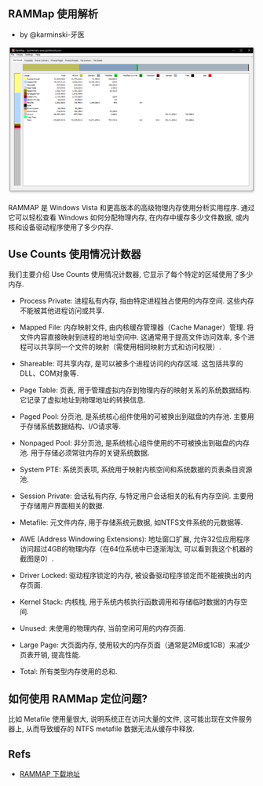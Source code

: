 RAMMap 使用解析
--------------

- by @karminski-牙医



![](./assets/images/rammap-screenshot.png)




RAMMAP 是 Windows Vista 和更高版本的高级物理内存使用分析实用程序.  通过它可以轻松查看 Windows 如何分配物理内存, 在内存中缓存多少文件数据, 或内核和设备驱动程序使用了多少内存. 


## Use Counts 使用情况计数器

我们主要介绍 Use Counts 使用情况计数器, 它显示了每个特定的区域使用了多少内存. 


- Process Private: 进程私有内存, 指由特定进程独占使用的内存空间. 这些内存不能被其他进程访问或共享. 

- Mapped File: 内存映射文件, 由内核缓存管理器（Cache Manager）管理. 将文件内容直接映射到进程的地址空间中. 这通常用于提高文件访问效率, 多个进程可以共享同一个文件的映射（需使用相同映射方式和访问权限）. 

- Shareable: 可共享内存, 是可以被多个进程访问的内存区域. 这包括共享的DLL、COM对象等. 

- Page Table: 页表, 用于管理虚拟内存到物理内存的映射关系的系统数据结构. 它记录了虚拟地址到物理地址的转换信息. 

- Paged Pool: 分页池, 是系统核心组件使用的可被换出到磁盘的内存池. 主要用于存储系统数据结构、I/O请求等. 

- Nonpaged Pool: 非分页池, 是系统核心组件使用的不可被换出到磁盘的内存池. 用于存储必须常驻内存的关键系统数据. 

- System PTE: 系统页表项, 系统用于映射内核空间和系统数据的页表条目资源池. 

- Session Private: 会话私有内存, 与特定用户会话相关的私有内存空间. 主要用于存储用户界面相关的数据. 

- Metafile: 元文件内存, 用于存储系统元数据, 如NTFS文件系统的元数据等. 

- AWE (Address Windowing Extensions): 地址窗口扩展, 允许32位应用程序访问超过4GB的物理内存（在64位系统中已逐渐淘汰, 可以看到我这个机器的截图是0）. 

- Driver Locked: 驱动程序锁定的内存, 被设备驱动程序锁定而不能被换出的内存页面. 

- Kernel Stack: 内核栈, 用于系统内核执行函数调用和存储临时数据的内存空间. 

- Unused: 未使用的物理内存, 当前空闲可用的内存页面. 

- Large Page: 大页面内存, 使用较大的内存页面（通常是2MB或1GB）来减少页表开销, 提高性能. 

- Total: 所有类型内存使用的总和. 


## 如何使用 RAMMap 定位问题?

比如 Metafile 使用量很大, 说明系统正在访问大量的文件, 这可能出现在文件服务器上, 从而导致缓存的 NTFS metafile 数据无法从缓存中释放. 


## Refs

- [RAMMAP 下载地址](https://learn.microsoft.com/en-us/sysinternals/downloads/rammap)

